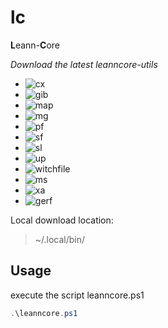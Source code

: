 # lc

**L**eann-**C**ore

*Download the latest leanncore-utils*

- ![cx](https://github.com/Phydon/cx)
- ![gib](https://github.com/Phydon/gib)
- ![map](https://github.com/Phydon/map)
- ![mg](https://github.com/Phydon/mg)
- ![pf](https://github.com/Phydon/pf)
- ![sf](https://github.com/Phydon/sf)
- ![sl](https://github.com/Phydon/sl)
- ![up](https://github.com/Phydon/up)
- ![witchfile](https://github.com/Phydon/witchfile)
- ![ms](https://github.com/Phydon/ms)
- ![xa](https://github.com/Phydon/xa)
- ![gerf](https://github.com/Phydon/gerf)

Local download location: 
> ~/.local/bin/

## Usage

execute the script leanncore.ps1

```powershell
.\leanncore.ps1
```
